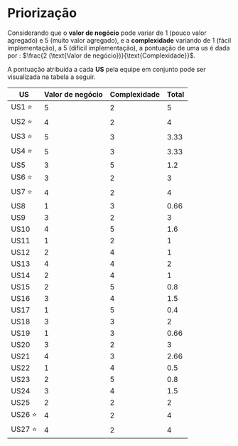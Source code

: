 # Priorização

Considerando que o **valor de negócio** pode variar de 1 (pouco valor agregado) e 5 (muito valor agregado), e a **complexidade** variando de 1 (fácil implementação), a 5 (difícil implementação), a pontuação de uma us é dada por : $\frac{2 (\text{Valor de negócio})}{\text{Complexidade}}$.

A pontuação atribuída a cada **US** pela equipe em conjunto pode ser visualizada na tabela a seguir.

| US          | Valor de negócio | Complexidade | Total |
| ----------- | ---------------- | ------------ | ----- |
| US1 :star:  | 5                | 2            | 5     |
| US2 :star:  | 4                | 2            | 4     |
| US3 :star:  | 5                | 3            | 3.33  |
| US4 :star:  | 5                | 3            | 3.33  |
| US5         | 3                | 5            | 1.2   |
| US6 :star:  | 3                | 2            | 3     |
| US7 :star:  | 4                | 2            | 4     |
| US8         | 1                | 3            | 0.66  |
| US9         | 3                | 2            | 3     |
| US10        | 4                | 5            | 1.6   |
| US11        | 1                | 2            | 1     |
| US12        | 2                | 4            | 1     |
| US13        | 4                | 4            | 2     |
| US14        | 2                | 4            | 1     |
| US15        | 2                | 5            | 0.8   |
| US16        | 3                | 4            | 1.5   |
| US17        | 1                | 5            | 0.4   |
| US18        | 3                | 3            | 2     |
| US19        | 1                | 3            | 0.66  |
| US20        | 3                | 2            | 3     |
| US21        | 4                | 3            | 2.66  |
| US22        | 1                | 4            | 0.5   |
| US23        | 2                | 5            | 0.8   |
| US24        | 3                | 4            | 1.5   |
| US25        | 2                | 2            | 2     |
| US26 :star: | 4                | 2            | 4     |
| US27 :star: | 4                | 2            | 4     |
